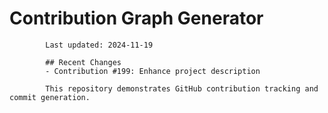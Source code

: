 # Contribution Graph Generator
            
            Last updated: 2024-11-19
            
            ## Recent Changes
            - Contribution #199: Enhance project description
            
            This repository demonstrates GitHub contribution tracking and commit generation.
        